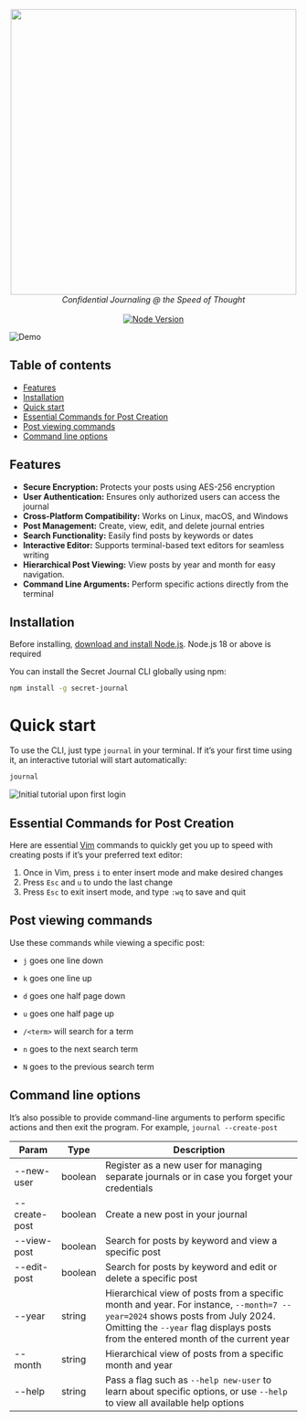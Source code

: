 <p align="center">
  <img width="500" src="https://utfs.io/f/e4fde66c-dea5-46c5-9b4b-9c83de8b633a-n3ch5g.png">
  <br>
  <i>Confidential Journaling @ the Speed of Thought</i>
  <br>
  <br>
  <a href="#"><img src="https://img.shields.io/badge/node-%3E=18.0.0-brightgreen.svg" alt="Node Version"></a>
</p>

![Demo](https://utfs.io/f/d23952bc-18a9-4bda-ae9d-2eb6afadb1e6-tz1yqs.gif)

## Table of contents

- [Features](#features)
- [Installation](#installation)
- [Quick start](#quick-start)
- [Essential Commands for Post Creation](#essential-commands-for-post-creation)
- [Post viewing commands](#post-viewing-commands)
- [Command line options](#command-line-options)

## Features

- <strong>Secure Encryption:</strong> Protects your posts using AES-256 encryption
- <strong>User Authentication:</strong> Ensures only authorized users can access the journal
- <strong>Cross-Platform Compatibility:</strong> Works on Linux, macOS, and Windows
- <strong>Post Management:</strong> Create, view, edit, and delete journal entries
- <strong>Search Functionality:</strong> Easily find posts by keywords or dates
- <strong>Interactive Editor:</strong> Supports terminal-based text editors for seamless writing
- <strong>Hierarchical Post Viewing:</strong> View posts by year and month for easy navigation.
- <strong>Command Line Arguments:</strong> Perform specific actions directly from the terminal

## Installation

Before installing, [download and install Node.js](https://nodejs.org/en/download/).
Node.js 18 or above is required

You can install the Secret Journal CLI globally using npm:

```bash
npm install -g secret-journal
```

# Quick start

To use the CLI, just type `journal` in your terminal. If it’s your first time using it, an interactive tutorial will start automatically:

```bash
journal
```

![Initial tutorial upon first login](https://utfs.io/f/6b2deadc-3738-4531-bd17-82da642c51d3-pkje4t.png)

## Essential Commands for Post Creation

Here are essential [Vim](https://www.vim.org/) commands to quickly get you up to speed with creating posts if it’s your preferred text editor:

1. Once in Vim, press `i` to enter insert mode and make desired changes
2. Press `Esc` and `u` to undo the last change
3. Press `Esc` to exit insert mode, and type `:wq` to save and quit

## Post viewing commands

Use these commands while viewing a specific post:

- `j` goes one line down

- `k` goes one line up

- `d` goes one half page down

- `u` goes one half page up

- `/<term>` will search for a term

- `n` goes to the next search term

- `N` goes to the previous search term

## Command line options

It’s also possible to provide command-line arguments to perform specific actions and then exit the program. For example, `journal --create-post`

| Param         | Type    | Description                                                                                                                                                                                                       |
| ------------- | ------- | ----------------------------------------------------------------------------------------------------------------------------------------------------------------------------------------------------------------- |
| --new-user    | boolean | Register as a new user for managing separate journals or in case you forget your credentials                                                                                                                      |
| --create-post | boolean | Create a new post in your journal                                                                                                                                                                                 |
| --view-post   | boolean | Search for posts by keyword and view a specific post                                                                                                                                                              |
| --edit-post   | boolean | Search for posts by keyword and edit or delete a specific post                                                                                                                                                    |
| --year        | string  | Hierarchical view of posts from a specific month and year. For instance, `--month=7 --year=2024` shows posts from July 2024. Omitting the `--year` flag displays posts from the entered month of the current year |
| --month       | string  | Hierarchical view of posts from a specific month and year                                                                                                                                                         |
| --help        | string  | Pass a flag such as `--help new-user` to learn about specific options, or use `--help` to view all available help options                                                                                         |
